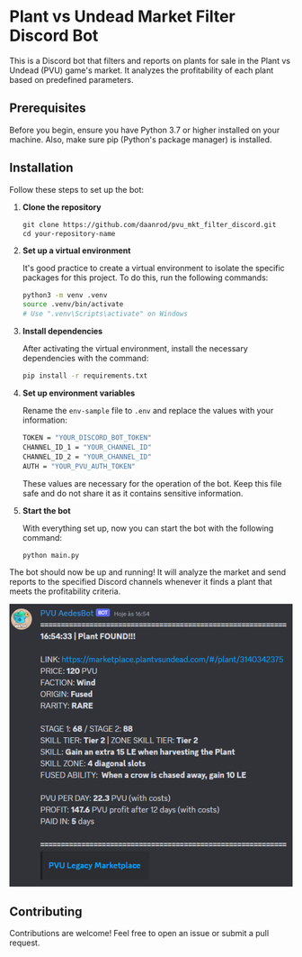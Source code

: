 # Plant vs Undead Market Filter Discord Bot

This is a Discord bot that filters and reports on plants for sale in the Plant vs Undead (PVU) game's market. It analyzes the profitability of each plant based on predefined parameters.

## Prerequisites

Before you begin, ensure you have Python 3.7 or higher installed on your machine. Also, make sure pip (Python's package manager) is installed.

## Installation

Follow these steps to set up the bot:

1. **Clone the repository**
    ```
    git clone https://github.com/daanrod/pvu_mkt_filter_discord.git
    cd your-repository-name
    ```
2. **Set up a virtual environment**

    It's good practice to create a virtual environment to isolate the specific packages for this project. To do this, run the following commands:

    ```bash
    python3 -m venv .venv
    source .venv/bin/activate
    # Use ".venv\Scripts\activate" on Windows
    ```
    
3. **Install dependencies**

    After activating the virtual environment, install the necessary dependencies with the command:

    ```bash
    pip install -r requirements.txt
    ```

4. **Set up environment variables**

    Rename the `env-sample` file to `.env` and replace the values with your information:

    ```bash
    TOKEN = "YOUR_DISCORD_BOT_TOKEN"
    CHANNEL_ID_1 = "YOUR_CHANNEL_ID"
    CHANNEL_ID_2 = "YOUR_CHANNEL_ID"
    AUTH = "YOUR_PVU_AUTH_TOKEN"
    ```

    These values are necessary for the operation of the bot. Keep this file safe and do not share it as it contains sensitive information.

5. **Start the bot**

    With everything set up, now you can start the bot with the following command:

    ```bash
    python main.py
    ```

The bot should now be up and running! It will analyze the market and send reports to the specified Discord channels whenever it finds a plant that meets the profitability criteria.

![Bot Demo](./img/bot-demo.png)

## Contributing

Contributions are welcome! Feel free to open an issue or submit a pull request.
